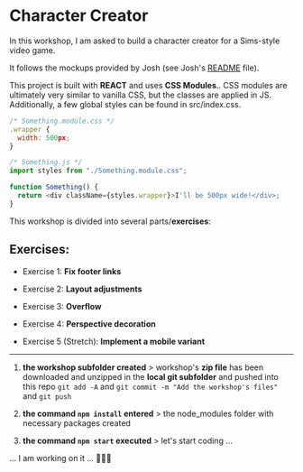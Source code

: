 # Character Creator

In this workshop, I am asked to build a character creator for a Sims-style video game.

It follows the mockups provided by Josh (see Josh's [README](https://github.com/css-for-js/character-creator) file).

This project is built with **REACT** and uses **CSS Modules**.. CSS modules are ultimately very similar to vanilla CSS, but the classes are applied in JS. Additionally, a few global styles can be found in src/index.css.

```js
/* Something.module.css */
.wrapper {
  width: 500px;
}
```

```js
/* Something.js */
import styles from "./Something.module.css";

function Something() {
  return <div className={styles.wrapper}>I'll be 500px wide!</div>;
}
```

This workshop is divided into several parts/**exercises**:

## Exercises:

- Exercise 1: **Fix footer links**

- Exercise 2: **Layout adjustments**

- Exercise 3: **Overflow**

- Exercise 4: **Perspective decoration**

- Exercise 5 (Stretch): **Implement a mobile variant**

---

1. **the workshop subfolder created** > workshop's **zip file** has been downloaded and unzipped in the **local git subfolder** and pushed into this repo
   `git add -A` and `git commit -m "Add the workshop's files"` and `git push`

2. **the command `npm install` entered** > the node_modules folder with necessary packages created
3. **the command `npm start` executed** > let's start coding ...

... I am working on it ... 👨🏻‍💻
